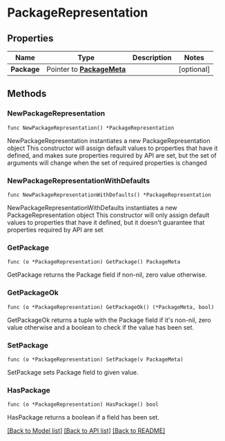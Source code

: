 # PackageRepresentation

## Properties

Name | Type | Description | Notes
------------ | ------------- | ------------- | -------------
**Package** | Pointer to [**PackageMeta**](PackageMeta.md) |  | [optional] 

## Methods

### NewPackageRepresentation

`func NewPackageRepresentation() *PackageRepresentation`

NewPackageRepresentation instantiates a new PackageRepresentation object
This constructor will assign default values to properties that have it defined,
and makes sure properties required by API are set, but the set of arguments
will change when the set of required properties is changed

### NewPackageRepresentationWithDefaults

`func NewPackageRepresentationWithDefaults() *PackageRepresentation`

NewPackageRepresentationWithDefaults instantiates a new PackageRepresentation object
This constructor will only assign default values to properties that have it defined,
but it doesn't guarantee that properties required by API are set

### GetPackage

`func (o *PackageRepresentation) GetPackage() PackageMeta`

GetPackage returns the Package field if non-nil, zero value otherwise.

### GetPackageOk

`func (o *PackageRepresentation) GetPackageOk() (*PackageMeta, bool)`

GetPackageOk returns a tuple with the Package field if it's non-nil, zero value otherwise
and a boolean to check if the value has been set.

### SetPackage

`func (o *PackageRepresentation) SetPackage(v PackageMeta)`

SetPackage sets Package field to given value.

### HasPackage

`func (o *PackageRepresentation) HasPackage() bool`

HasPackage returns a boolean if a field has been set.


[[Back to Model list]](../README.md#documentation-for-models) [[Back to API list]](../README.md#documentation-for-api-endpoints) [[Back to README]](../README.md)


